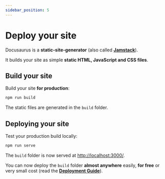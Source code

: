 ```yaml
---
sidebar_position: 5
---
```


# Deploy your site

Docusaurus is a **static-site-generator** (also called
**[Jamstack](https://jamstack.org/)**).

It builds your site as simple **static HTML, JavaScript and CSS files**.

## Build your site

Build your site **for production**:

```bash
npm run build
```

The static files are generated in the `build` folder.

## Deploying your site

Test your production build locally:

```bash
npm run serve
```

The `build` folder is now served at
[http://localhost:3000/](http://localhost:3000/).

You can now deploy the `build` folder **almost anywhere** easily, **for free**
or very small cost (read the
**[Deployment Guide](https://docusaurus.io/docs/deployment)**).

